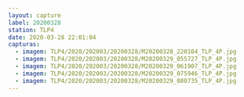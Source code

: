 ```yaml
---
layout: capture
label: 20200328
station: TLP4
date: 2020-03-28 22:01:04
capturas:
  - imagem: TLP4/2020/202003/20200328/M20200328_220104_TLP_4P.jpg
  - imagem: TLP4/2020/202003/20200328/M20200329_055727_TLP_4P.jpg
  - imagem: TLP4/2020/202003/20200328/M20200329_061907_TLP_4P.jpg
  - imagem: TLP4/2020/202003/20200328/M20200329_075946_TLP_4P.jpg
  - imagem: TLP4/2020/202003/20200328/M20200329_080735_TLP_4P.jpg
---
```

